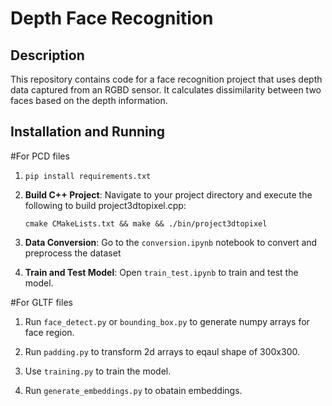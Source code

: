 # Depth Face Recognition

## Description

This repository contains code for a face recognition project that uses depth data captured from an RGBD sensor. It calculates dissimilarity between two faces based on the depth information.

## Installation and Running
#For PCD files
1. `pip install requirements.txt`

2. **Build C++ Project**: Navigate to your project directory and execute the following to build project3dtopixel.cpp:

   `cmake CMakeLists.txt && make && ./bin/project3dtopixel`

2. **Data Conversion**: Go to the `conversion.ipynb` notebook to convert and preprocess the dataset

3. **Train and Test Model**: Open `train_test.ipynb` to train and test the model.


#For GLTF files
1. Run `face_detect.py` or `bounding_box.py` to generate numpy arrays for face region.

2. Run `padding.py` to transform 2d arrays to eqaul shape of 300x300.

3. Use `training.py` to train the model.

4. Run `generate_embeddings.py` to obatain embeddings.



